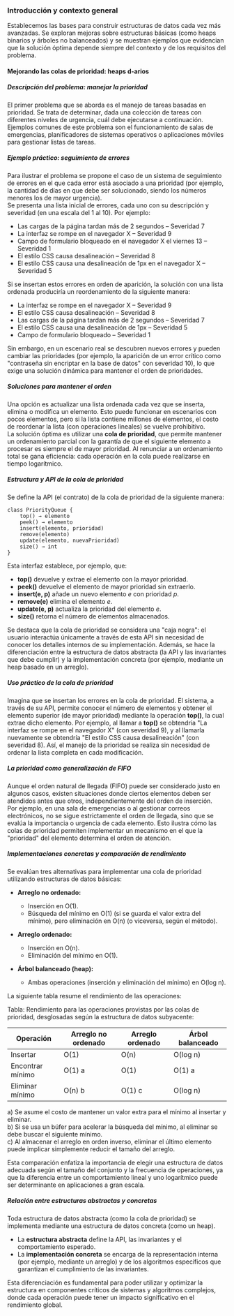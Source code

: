 ### **Introducción y contexto general**

Establecemos las bases para construir estructuras de datos cada vez más avanzadas. Se exploran mejoras sobre estructuras básicas (como heaps binarios y árboles no balanceados) y 
se muestran ejemplos que evidencian que la solución óptima depende siempre del contexto y de los requisitos del problema.  

#### **Mejorando las colas de prioridad: heaps d-arios**

##### *Descripción del problema: manejar la prioridad*  
El primer problema que se aborda es el manejo de tareas basadas en prioridad. Se trata de determinar, dada una colección de tareas con diferentes niveles de urgencia, cuál debe ejecutarse a continuación.  
Ejemplos comunes de este problema son el funcionamiento de salas de emergencias, planificadores de sistemas operativos o aplicaciones móviles para gestionar listas de tareas.

##### *Ejemplo práctico: seguimiento de errores*  
Para ilustrar el problema se propone el caso de un sistema de seguimiento de errores en el que cada error está asociado a una prioridad (por ejemplo, la cantidad de días en que debe ser solucionado, siendo los números menores los de mayor urgencia).  
Se presenta una lista inicial de errores, cada uno con su descripción y severidad (en una escala del 1 al 10). Por ejemplo:  

- Las cargas de la página tardan más de 2 segundos – Severidad 7  
- La interfaz se rompe en el navegador X – Severidad 9  
- Campo de formulario bloqueado en el navegador X el viernes 13 – Severidad 1  
- El estilo CSS causa desalineación – Severidad 8  
- El estilo CSS causa una desalineación de 1px en el navegador X – Severidad 5  

Si se insertan estos errores en orden de aparición, la solución con una lista ordenada produciría un reordenamiento de la siguiente manera:  

- La interfaz se rompe en el navegador X – Severidad 9  
- El estilo CSS causa desalineación – Severidad 8  
- Las cargas de la página tardan más de 2 segundos – Severidad 7  
- El estilo CSS causa una desalineación de 1px – Severidad 5  
- Campo de formulario bloqueado – Severidad 1  

Sin embargo, en un escenario real se descubren nuevos errores y pueden cambiar las prioridades (por ejemplo, la aparición de un error crítico como 
"contraseña sin encriptar en la base de datos" con severidad 10), lo que exige una solución dinámica para mantener el orden de prioridades.


##### *Soluciones para mantener el orden*  
Una opción es actualizar una lista ordenada cada vez que se inserta, elimina o modifica un elemento. Esto puede funcionar en escenarios con pocos elementos, pero si la lista contiene millones de elementos, el costo de reordenar la lista (con operaciones lineales) se vuelve prohibitivo.  
La solución óptima es utilizar una **cola de prioridad**, que permite mantener un ordenamiento parcial con la garantía de que el siguiente elemento a procesar es siempre el de mayor prioridad. Al renunciar a un ordenamiento total se gana eficiencia: cada operación en la cola puede realizarse en tiempo logarítmico.

##### *Estructura y API de la cola de prioridad*  
Se define la API (el contrato) de la cola de prioridad de la siguiente manera:

```
class PriorityQueue { 
    top() → elemento  
    peek() → elemento  
    insert(elemento, prioridad)  
    remove(elemento)  
    update(elemento, nuevaPrioridad)  
    size() → int
}
```

Esta interfaz establece, por ejemplo, que:
- **top()** devuelve y extrae el elemento con la mayor prioridad.  
- **peek()** devuelve el elemento de mayor prioridad sin extraerlo.  
- **insert(e, p)** añade un nuevo elemento *e* con prioridad *p*.  
- **remove(e)** elimina el elemento *e*.  
- **update(e, p)** actualiza la prioridad del elemento *e*.  
- **size()** retorna el número de elementos almacenados.

Se destaca que la cola de prioridad se considera una "caja negra": el usuario interactúa únicamente a través de esta API sin necesidad de conocer los detalles internos de su implementación. Además, se hace la diferenciación entre la estructura de datos abstracta (la API y las invariantes que debe cumplir) y la implementación concreta (por ejemplo, mediante un heap basado en un arreglo).

##### *Uso práctico de la cola de prioridad*  
Imagina que se insertan los errores en la cola de prioridad. El sistema, a través de su API, permite conocer el número de elementos y obtener el elemento superior (de mayor prioridad) mediante la operación **top()**, la cual extrae dicho elemento. Por ejemplo, al llamar a **top()** se obtendría "La interfaz se rompe en el navegador X" (con severidad 9), y al llamarla nuevamente se obtendría "El estilo CSS causa desalineación" (con severidad 8). Así, el manejo de la prioridad se realiza sin necesidad de ordenar la lista completa en cada modificación.

##### *La prioridad como generalización de FIFO*  
Aunque el orden natural de llegada (FIFO) puede ser considerado justo en algunos casos, existen situaciones donde ciertos elementos deben ser atendidos antes que otros, independientemente del orden de inserción.  
Por ejemplo, en una sala de emergencias o al gestionar correos electrónicos, no se sigue estrictamente el orden de llegada, sino que se evalúa la importancia o urgencia de cada elemento. Esto ilustra cómo las colas de prioridad permiten implementar un mecanismo en el que la "prioridad" del elemento determina el orden de atención.

##### *Implementaciones concretas y comparación de rendimiento*  
Se evalúan tres alternativas para implementar una cola de prioridad utilizando estructuras de datos básicas:
  
- **Arreglo no ordenado:**  
  - Inserción en O(1).  
  - Búsqueda del mínimo en O(1) (si se guarda el valor extra del mínimo), pero eliminación en O(n) (o viceversa, según el método).

- **Arreglo ordenado:**  
  - Inserción en O(n).  
  - Eliminación del mínimo en O(1).

- **Árbol balanceado (heap):**  
  - Ambas operaciones (inserción y eliminación del mínimo) en O(log n).

La siguiente tabla resume el rendimiento de las operaciones:

Tabla: Rendimiento para las operaciones provistas por las colas de prioridad, desglosadas según la estructura de datos subyacente:

Operación         | Arreglo no ordenado | Arreglo ordenado | Árbol balanceado  
------------------|---------------------|------------------|-------------------  
Insertar          | O(1)                | O(n)             | O(log n)  
Encontrar mínimo  | O(1) a              | O(1)             | O(1) a  
Eliminar mínimo   | O(n) b              | O(1) c           | O(log n)  

a) Se asume el costo de mantener un valor extra para el mínimo al insertar y eliminar.  
b) Si se usa un búfer para acelerar la búsqueda del mínimo, al eliminar se debe buscar el siguiente mínimo.  
c) Al almacenar el arreglo en orden inverso, eliminar el último elemento puede implicar simplemente reducir el tamaño del arreglo.

Esta comparación enfatiza la importancia de elegir una estructura de datos adecuada según el tamaño del conjunto y la frecuencia de operaciones, ya que la diferencia entre un comportamiento lineal y uno logarítmico puede ser determinante en aplicaciones a gran escala.

##### *Relación entre estructuras abstractas y concretas*

Toda estructura de datos abstracta (como la cola de prioridad) se implementa mediante una estructura de datos concreta (como un heap).  
- La **estructura abstracta** define la API, las invariantes y el comportamiento esperado.  
- La **implementación concreta** se encarga de la representación interna (por ejemplo, mediante un arreglo) y de los algoritmos específicos que garantizan el cumplimiento de las invariantes.

Esta diferenciación es fundamental para poder utilizar y optimizar la estructura en componentes críticos de sistemas y algoritmos complejos, donde cada operación puede tener un impacto significativo en el rendimiento global.

